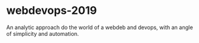 # webdevops-2019
An analytic approach do the world of a webdeb and devops, with an angle of simplicity and automation.
